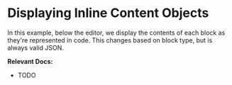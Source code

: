 # Displaying Inline Content Objects

In this example, below the editor, we display the contents of each block as they're represented in code. This changes based on block type, but is always valid JSON.

**Relevant Docs:**

- TODO
